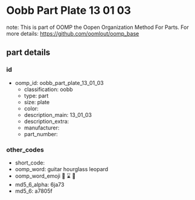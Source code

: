 # Oobb Part Plate 13 01 03  

note: This is part of OOMP the Oopen Organization Method For Parts. For more details: https://github.com/oomlout/oomp_base

##  part details





### id
* oomp_id: oobb_part_plate_13_01_03
  * classification: oobb
  * type: part
  * size: plate
  * color: 
  * description_main: 13_01_03
  * description_extra: 
  * manufacturer: 
  * part_number: 

### other_codes
* short_code: 
* oomp_word: guitar hourglass leopard
* oomp_word_emoji :guitar: :hourglass: :leopard:
* md5_6_alpha: 6ja73
* md5_6: a7805f